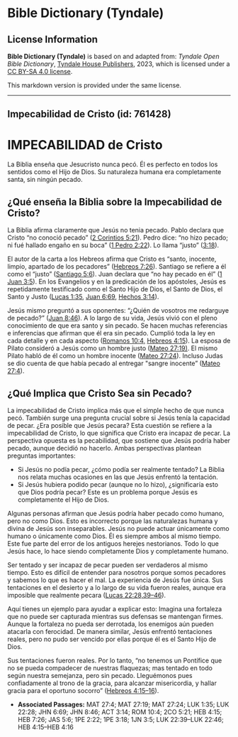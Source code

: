 # Bible Dictionary (Tyndale)

## License Information

**Bible Dictionary (Tyndale)** is based on and adapted from: _Tyndale Open Bible Dictionary_, [Tyndale House Publishers](https://tyndaleopenresources.com/), 2023, which is licensed under a [CC BY-SA 4.0 license](https://creativecommons.org/licenses/by-sa/4.0/legalcode.en).

This markdown version is provided under the same license.



--------------------------------

## Impecabilidad de Cristo (id: 761428)

IMPECABILIDAD de Cristo
=======================

La Biblia enseña que Jesucristo nunca pecó. Él es perfecto en todos los sentidos como el Hijo de Dios. Su naturaleza humana era completamente santa, sin ningún pecado.

¿Qué enseña la Biblia sobre la Impecabilidad de Cristo?
-------------------------------------------------------

La Biblia afirma claramente que Jesús no tenia pecado. Pablo declara que Cristo “no conoció pecado” ([2 Corintios 5:21](https://ref.ly/2Cor5:21)). Pedro dice: “no hizo pecado; ni fué hallado engaño en su boca” ([1 Pedro 2:22](https://ref.ly/1Pet2:22)). Lo llama “justo” ([3:18](https://ref.ly/1Pet3:18)).

El autor de la carta a los Hebreos afirma que Cristo es “santo, inocente, limpio, apartado de los pecadores” ([Hebreos 7:26](https://ref.ly/Heb7:26)). Santiago se refiere a él como el “justo” ([Santiago 5:6](https://ref.ly/Jas5:6)). Juan declara que “no hay pecado en él” ([1 Juan 3:5](https://ref.ly/1John3:5)). En los Evangelios y en la predicación de los apóstoles, Jesús es repetidamente testificado como el Santo Hijo de Dios, el Santo de Dios, el Santo y Justo ([Lucas 1:35,](https://ref.ly/Luke1:35) [Juan 6:69,](https://ref.ly/John6:69) [Hechos 3:14](https://ref.ly/Acts3:14)).

Jesús mismo preguntó a sus oponentes: “¿Quién de vosotros me redarguye de pecado?” ([Juan 8:46](https://ref.ly/John8:46)). A lo largo de su vida, Jesús vivió con el pleno conocimiento de que era santo y sin pecado. Se hacen muchas referencias e inferencias que afirman que él era sin pecado. Cumplió toda la ley en cada detalle y en cada aspecto ([Romanos 10:4,](https://ref.ly/Rom10:4) [Hebreos 4:15](https://ref.ly/Heb4:15)). La esposa de Pilato consideró a Jesús como un hombre justo ([Mateo 27:19\)](https://ref.ly/Matt27:19,Matt27:24). El mismo Pilato habló de él como un hombre inocente ([Mateo 27:24](https://ref.ly/Matt27:19,Matt27:24)). Incluso Judas se dio cuenta de que había pecado al entregar "sangre inocente” ([Mateo 27:4](https://ref.ly/Matt27:4)).

¿Qué Implica que Cristo Sea sin Pecado?
---------------------------------------

La impecabilidad de Cristo implica más que el simple hecho de que nunca pecó. También surge una pregunta crucial sobre si Jesús tenía la capacidad de pecar. ¿Era posible que Jesús pecara? Esta cuestión se refiere a la impecabilidad de Cristo, lo que significa que Cristo era incapaz de pecar. La perspectiva opuesta es la pecabilidad, que sostiene que Jesús podría haber pecado, aunque decidió no hacerlo. Ambas perspectivas plantean preguntas importantes:

* Si Jesús no podía pecar, ¿cómo podía ser realmente tentado? La Biblia nos relata muchas ocasiones en las que Jesús enfrentó la tentación.
* Si Jesús hubiera podido pecar (aunque no lo hizo), ¿significaría esto que Dios podría pecar? Este es un problema porque Jesús es completamente el Hijo de Dios.

Algunas personas afirman que Jesús podría haber pecado como humano, pero no como Dios. Esto es incorrecto porque las naturalezas humana y divina de Jesús son inseparables. Jesús no puede actuar únicamente como humano o únicamente como Dios. Él es siempre ambos al mismo tiempo. Este fue parte del error de los antiguos herejes nestorianos. Todo lo que Jesús hace, lo hace siendo completamente Dios y completamente humano.

Ser tentado y ser incapaz de pecar pueden ser verdaderos al mismo tiempo. Esto es difícil de entender para nosotros porque somos pecadores y sabemos lo que es hacer el mal. La experiencia de Jesús fue única. Sus tentaciones en el desierto y a lo largo de su vida fueron reales, aunque era imposible que realmente pecara ([Lucas 22:28,39–46](https://ref.ly/Luke22:28,Luke22:39-Luke22:46)).

Aquí tienes un ejemplo para ayudar a explicar esto: Imagina una fortaleza que no puede ser capturada mientras sus defensas se mantengan firmes. Aunque la fortaleza no pueda ser derrotada, los enemigos aún pueden atacarla con ferocidad. De manera similar, Jesús enfrentó tentaciones reales, pero no pudo ser vencido por ellas porque él es el Santo Hijo de Dios.

Sus tentaciones fueron reales. Por lo tanto, “no tenemos un Pontífice que no se pueda compadecer de nuestras flaquezas; mas tentado en todo según nuestra semejanza, pero sin pecado. Lleguémonos pues confiadamente al trono de la gracia, para alcanzar misericordia, y hallar gracia para el oportuno socorro” ([Hebreos 4:15–16](https://ref.ly/Heb4:15-Heb4:16)).

* **Associated Passages:** MAT 27:4; MAT 27:19; MAT 27:24; LUK 1:35; LUK 22:28; JHN 6:69; JHN 8:46; ACT 3:14; ROM 10:4; 2CO 5:21; HEB 4:15; HEB 7:26; JAS 5:6; 1PE 2:22; 1PE 3:18; 1JN 3:5; LUK 22:39–LUK 22:46; HEB 4:15–HEB 4:16

